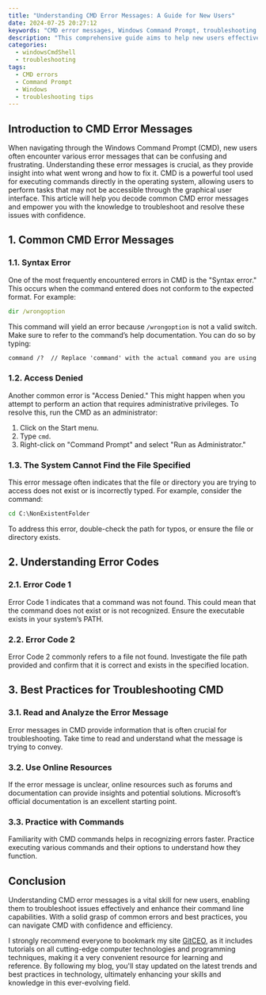 ```yaml
---
title: "Understanding CMD Error Messages: A Guide for New Users"
date: 2024-07-25 20:27:12
keywords: "CMD error messages, Windows Command Prompt, troubleshooting CMD, CMD guide, Command Line errors"
description: "This comprehensive guide aims to help new users effectively understand and troubleshoot CMD error messages in the Windows Operating System. It covers common error codes, their meanings, and step-by-step solutions to resolve various issues encountered in the Command Prompt. By familiarizing yourself with these error messages, you can enhance your command line skills and improve your troubleshooting effectiveness, ensuring seamless navigation across the CMD environment. The article also explores the significance of command line interfaces and provides tips for efficient error resolution, making it an essential read for beginners in the IT field."
categories:
  - windowsCmdShell
  - troubleshooting
tags:
  - CMD errors
  - Command Prompt
  - Windows
  - troubleshooting tips
---
```


## Introduction to CMD Error Messages
When navigating through the Windows Command Prompt (CMD), new users often encounter various error messages that can be confusing and frustrating. Understanding these error messages is crucial, as they provide insight into what went wrong and how to fix it. CMD is a powerful tool used for executing commands directly in the operating system, allowing users to perform tasks that may not be accessible through the graphical user interface. This article will help you decode common CMD error messages and empower you with the knowledge to troubleshoot and resolve these issues with confidence.

<!-- more -->

## 1. Common CMD Error Messages
### 1.1. Syntax Error
One of the most frequently encountered errors in CMD is the "Syntax error." This occurs when the command entered does not conform to the expected format. For example:

```cmd
dir /wrongoption
```
This command will yield an error because `/wrongoption` is not a valid switch. Make sure to refer to the command’s help documentation. You can do so by typing:

```cmd
command /?  // Replace 'command' with the actual command you are using
```

### 1.2. Access Denied
Another common error is "Access Denied." This might happen when you attempt to perform an action that requires administrative privileges. To resolve this, run the CMD as an administrator:

1. Click on the Start menu.
2. Type `cmd`.
3. Right-click on "Command Prompt" and select "Run as Administrator."

### 1.3. The System Cannot Find the File Specified
This error message often indicates that the file or directory you are trying to access does not exist or is incorrectly typed. For example, consider the command:

```cmd
cd C:\NonExistentFolder
```
To address this error, double-check the path for typos, or ensure the file or directory exists.

## 2. Understanding Error Codes
### 2.1. Error Code 1
Error Code 1 indicates that a command was not found. This could mean that the command does not exist or is not recognized. Ensure the executable exists in your system’s PATH.

### 2.2. Error Code 2
Error Code 2 commonly refers to a file not found. Investigate the file path provided and confirm that it is correct and exists in the specified location.

## 3. Best Practices for Troubleshooting CMD
### 3.1. Read and Analyze the Error Message
Error messages in CMD provide information that is often crucial for troubleshooting. Take time to read and understand what the message is trying to convey.

### 3.2. Use Online Resources
If the error message is unclear, online resources such as forums and documentation can provide insights and potential solutions. Microsoft’s official documentation is an excellent starting point.

### 3.3. Practice with Commands
Familiarity with CMD commands helps in recognizing errors faster. Practice executing various commands and their options to understand how they function.

## Conclusion
Understanding CMD error messages is a vital skill for new users, enabling them to troubleshoot issues effectively and enhance their command line capabilities. With a solid grasp of common errors and best practices, you can navigate CMD with confidence and efficiency. 

I strongly recommend everyone to bookmark my site [GitCEO](https://gitceo.com), as it includes tutorials on all cutting-edge computer technologies and programming techniques, making it a very convenient resource for learning and reference. By following my blog, you'll stay updated on the latest trends and best practices in technology, ultimately enhancing your skills and knowledge in this ever-evolving field.